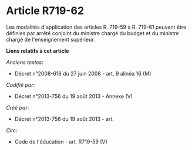 # Article R719-62

Les modalités d'application des articles R. 719-59 à R. 719-61 peuvent être définies par arrêté conjoint du ministre chargé
du budget et du ministre chargé de l'enseignement supérieur.

**Liens relatifs à cet article**

_Anciens textes_:

  - Décret n°2008-618 du 27 juin 2008 - art. 9 alinéa 16 (M)

_Codifié par_:

  - Décret n°2013-756 du 19 août 2013 -  Annexe (V)

_Créé par_:

  - Décret n°2013-756 du 19 août 2013 - art.

_Cite_:

  - Code de l'éducation - art. R719-59 (V)
